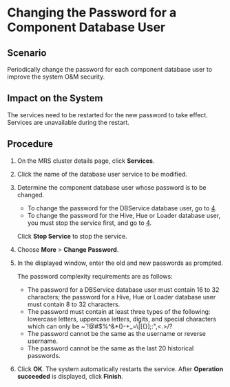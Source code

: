 # Changing the Password for a Component Database User<a name="EN-US_TOPIC_0221415062"></a>

## Scenario<a name="section3506183102342"></a>

Periodically change the password for each component database user to improve the system O&M security.

## Impact on the System<a name="section55096479102413"></a>

The services need to be restarted for the new password to take effect. Services are unavailable during the restart.

## Procedure<a name="section48346204102418"></a>

1.  On the MRS cluster details page, click  **Services**.
2.  Click the name of the database user service to be modified.
3.  Determine the component database user whose password is to be changed.

    -   To change the password for the DBService database user, go to  [4](#li30220842102536).
    -   To change the password for the Hive, Hue or Loader database user, you must stop the service first, and go to [4](#li30220842102536).

    Click  **Stop Service**  to stop the service.

4.  <a name="li30220842102536"></a>Choose  **More**  \>  **Change Password**.
5.  In the displayed window, enter the old and new passwords as prompted.

    The password complexity requirements are as follows:

    -   The password for a DBService database user must contain 16 to 32 characters; the password for a Hive, Hue or Loader database user must contain 8 to 32 characters.
    -   The password must contain at least three types of the following: lowercase letters, uppercase letters, digits, and special characters which can only be \~\`!@\#$%^&\*\(\)-+\_=\\|\[\{\}\];:",<.\>/?
    -   The password cannot be the same as the username or reverse username.
    -   The password cannot be the same as the last 20 historical passwords.

6.  Click  **OK**. The system automatically restarts the service. After **Operation succeeded** is displayed, click **Finish**.

